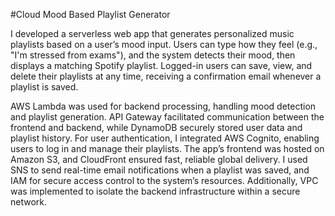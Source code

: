 #Cloud Mood Based Playlist Generator 

I developed a serverless web app that generates personalized music playlists based on a user’s mood input. Users can type how they feel (e.g., "I'm stressed from exams"), and the system detects their mood, then displays a matching Spotify playlist. Logged-in users can save, view, and delete their playlists at any time, receiving a confirmation email whenever a playlist is saved.

AWS Lambda was used for backend processing, handling mood detection and playlist generation. API Gateway facilitated communication between the frontend and backend, while DynamoDB securely stored user data and playlist history. For user authentication, I integrated AWS Cognito, enabling users to log in and manage their playlists. The app’s frontend was hosted on Amazon S3, and CloudFront ensured fast, reliable global delivery. I used SNS to send real-time email notifications when a playlist was saved, and IAM for secure access control to the system’s resources. Additionally, VPC was implemented to isolate the backend infrastructure within a secure network.
